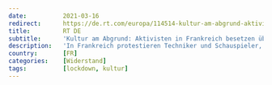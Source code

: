 ```yaml
---
date:          2021-03-16
redirect:      https://de.rt.com/europa/114514-kultur-am-abgrund-aktivisten-besetzung-frankreich/
title:         RT DE
subtitle:      'Kultur am Abgrund: Aktivisten in Frankreich besetzen über 40 Theater und protestieren gegen Lockdown'
description:   'In Frankreich protestieren Techniker und Schauspieler, unterstützt von der linken Gewerkschaft CGT, gegen die Schließungen der Kulturstätten. Mittlerweile sind über 46 Theater, Tanzzentren und Opern landesweit besetzt. Auf der anderen Rheinseite nimmt der Protest gegen die Lockdown-Maßnahmen weit konkretere Züge an als bisher in Deutschland.'
country:       [FR]
categories:    [Widerstand]
tags:          [lockdown, kultur]
---
```

